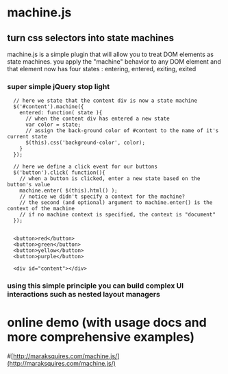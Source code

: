 
# machine.js

## turn css selectors into state machines


machine.js is a simple plugin that will allow you to treat DOM elements as state machines. you apply the "machine" behavior to any DOM element and that element now has four states : entering, entered, exiting, exited

### super simple jQuery stop light

      // here we state that the content div is now a state machine
      $('#content').machine({
        entered: function( state ){ 
          // when the content div has entered a new state
          var color = state;
          // assign the back-ground color of #content to the name of it's current state 
          $(this).css('background-color', color); 
        }
      });

      // here we define a click event for our buttons
      $('button').click( function(){
        // when a button is clicked, enter a new state based on the button's value
        machine.enter( $(this).html() );
        // notice we didn't specify a context for the machine?
        // the second (and optional) argument to machine.enter() is the context of the machine
        // if no machine context is specified, the context is "document"
      });


      <button>red</button>
      <button>green</button>
      <button>yellow</button>
      <button>purple</button>
      
      <div id="content"></div>

### using this simple principle you can build complex UI interactions such as nested layout managers

# online demo (with usage docs and more comprehensive examples)

#[http://maraksquires.com/machine.js/](http://maraksquires.com/machine.js/)

